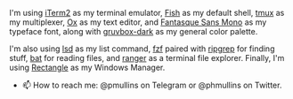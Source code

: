 
I'm using [iTerm2](https://github.com/gnachman/iTerm2) as my terminal emulator, [Fish](https://github.com/fish-shell/fish-shell) as 
my default shell, [tmux](https://github.com/tmux/tmux) as my multiplexer, [Ox](https://github.com/curlpipe/ox) as my text editor, 
and [Fantasque Sans Mono](https://github.com/belluzj/fantasque-sans) as my typeface font, along with 
[gruvbox-dark](https://github.com/morhetz/gruvbox-contrib) as my general color palette.

I'm also using [lsd](https://github.com/Peltoche/lsd) as my list command, [fzf](https://github.com/junegunn/fzf) paired with 
[ripgrep](https://github.com/BurntSushi/ripgrep) for finding stuff, [bat](https://github.com/sharkdp/bat) for reading files, and 
[ranger](https://github.com/ranger/ranger) as a terminal file explorer. Finally, I'm using 
[Rectangle](https://github.com/rxhanson/Rectangle) as my Windows Manager.

- 📫 How to reach me: @pmullins on Telegram or @phmullins on Twitter.